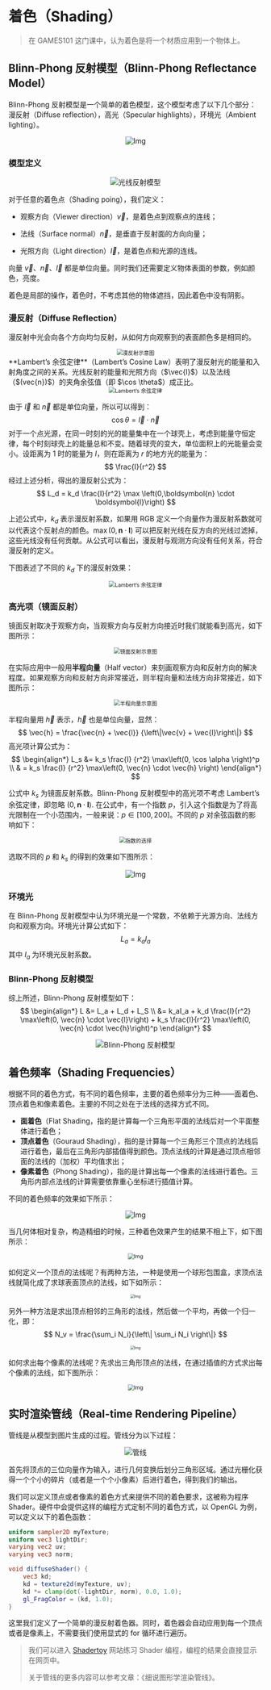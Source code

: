 # 着色（Shading）

> 在 GAMES101 这门课中，认为着色是将一个材质应用到一个物体上。

## Blinn-Phong 反射模型（Blinn-Phong Reflectance Model）

Blinn-Phong 反射模型是一个简单的着色模型，这个模型考虑了以下几个部分：漫反射（Diffuse reflection），高光（Specular highlights），环境光（Ambient lighting）。

<center>
    <img src="https://user-images.githubusercontent.com/62458905/230043719-b38a5f9a-4dad-4dfb-99ec-e604b0566325.png" alt="Img" style="zoom:100%;" />
</center>

### 模型定义

<center>
    <img src="https://user-images.githubusercontent.com/62458905/230045266-484d6e6c-e83f-4c4b-9282-93b68c6dfc80.png" alt="光线反射模型" style="zoom:100%;" />
</center>

对于任意的着色点（Shading poing），我们定义：

- 观察方向（Viewer direction）$\vec{v}$，是着色点到观察点的连线；

- 法线（Surface normal）$\vec{n}$，是垂直于反射面的方向向量；
- 光照方向（Light direction）$\vec{l}$，是着色点和光源的连线。

向量 $\vec{v}$、$\vec{n}$、$\vec{l}$ 都是单位向量。同时我们还需要定义物体表面的参数，例如颜色，亮度。

着色是局部的操作，着色时，不考虑其他的物体遮挡，因此着色中没有阴影。

### 漫反射（Diffuse Reflection）

漫反射中光会向各个方向均匀反射，从如何方向观察到的表面颜色多是相同的。

<center>
    <img src="https://user-images.githubusercontent.com/62458905/230047344-9a171c3d-f50c-4bf2-8726-1d499ed1bb5a.png" alt="漫反射示意图" style="zoom:75%;" />
</center>
**Lambert’s 余弦定律**（Lambert’s Cosine Law）表明了漫反射光的能量和入射角度之间的关系。光线反射的能量和光照方向（$\vec{l}$）以及法线（$(vec{n})$）的夹角余弦值（即 $\cos \theta$）成正比。

<center>
    <img src="https://user-images.githubusercontent.com/62458905/230047998-59946ccc-229d-419a-9de3-d6e126ed8e3d.png" alt="Lambert’s 余弦定律" style="zoom:75%;" />
</center>

由于 $\vec{l}$ 和 $\vec{n}$ 都是单位向量，所以可以得到：
$$
\cos \theta = \vec{l} \cdot \vec{n}
$$
对于一个点光源，在同一时刻的光的能量集中在一个球壳上，考虑到能量守恒定律，每个时刻球壳上的能量总和不变。随着球壳的变大，单位面积上的光能量会变小。设距离为 $1$ 时的能量为 $I$，则在距离为 $r$ 的地方光的能量为：
$$
\frac{I}{r^2}
$$
经过上述分析，得出的漫反射公式为：
$$
L_d = k_d \frac{I}{r^2} \max \left(0,\boldsymbol{n} \cdot \boldsymbol{l}\right)
$$

上述公式中，$k_d$ 表示漫反射系数，如果用 RGB 定义一个向量作为漫反射系数就可以代表这个反射点的颜色。$\max \left(0,\boldsymbol{n} \cdot \boldsymbol{l}\right)$ 可以把反射光线在反方向的光线过滤掉，这些光线没有任何贡献。从公式可以看出，漫反射与观测方向没有任何关系，符合漫反射的定义。

下图表述了不同的 $k_d$ 下的漫反射效果：

<center>
    <img src="https://user-images.githubusercontent.com/62458905/230051381-ebf6114d-6390-4c87-8473-0fd2cc02eaa6.png" alt="Lambert’s 余弦定律" style="zoom:75%;" />
</center>

### 高光项（镜面反射）

镜面反射取决于观察方向，当观察方向与反射方向接近时我们就能看到高光，如下图所示：

<center>
    <img src="https://user-images.githubusercontent.com/62458905/230074681-e0497c4d-4714-47f7-8bb4-0b163621ce2d.png" alt="镜面反射示意图" style="zoom:75%;" />
</center>

在实际应用中一般用**半程向量**（Half vector）来刻画观察方向和反射方向的解决程度。如果观察方向和反射方向非常接近，则半程向量和法线方向非常接近，如下图所示：

<center>
    <img src="https://user-images.githubusercontent.com/62458905/230075798-ab5f2a87-53c2-4c1e-9e68-47333026d731.png" alt="半程向量示意图" style="zoom:75%;" />
</center>

半程向量用 $\vec{h}$ 表示，$\vec{h}$ 也是单位向量，显然：
$$
\vec{h} = \frac{\vec{n} + \vec{l}} {\left\|\vec{v} + \vec{l}\right\|}
$$
高光项计算公式为：
$$
\begin{align*}
L_s &= k_s \frac{I} {r^2} \max\left(0, \cos \alpha \right)^p \\ 
& = k_s \frac{I} {r^2} \max\left(0, \vec{n} \cdot \vec{h} \right)
\end{align*}
$$

公式中 $k_s$ 为镜面反射系数。Blinn-Phong 反射模型中的高光项不考虑 Lambert’s 余弦定律，即忽略 $\left(0,\boldsymbol{n} \cdot \boldsymbol{l}\right)$. 在公式中，有一个指数 $p$，引入这个指数是为了将高光限制在一个小范围内，一般来说：$p\in\left[100, 200\right]$。不同的 $p$ 对余弦函数的影响如下：

<center>
    <img src="https://user-images.githubusercontent.com/62458905/230078747-e9a54e57-216f-4d57-936a-ad05c887f497.png" alt="指数的选择" style="zoom:75%;" />
</center>

选取不同的 $p$ 和 $k_s$ 的得到的效果如下图所示：

<center>
    <img src="https://user-images.githubusercontent.com/62458905/230079173-753ff962-9657-422f-8842-0bdc36f76b7c.png" alt="Img" style="zoom:100%;" />
</center>

### 环境光

在 Blinn-Phong 反射模型中认为环境光是一个常数，不依赖于光源方向、法线方向和观察方向。环境光计算公式如下：
$$
L_a = k_a I_a
$$
其中 $I_a$ 为环境光反射系数。

### Blinn-Phong 反射模型

综上所述，Blinn-Phong 反射模型如下：
$$
\begin{align*}
L &= L_a + L_d + L_S \\
&= k_aI_a + k_d \frac{I}{r^2} \max\left(0, \vec{n} \cdot \vec{l}\right) + k_s \frac{I}{r^2} \max\left(0, \vec{n} \cdot \vec{h}\right)^p
\end{align*}
$$

<center>
    <img src="https://user-images.githubusercontent.com/62458905/230080150-2dd31032-835b-4844-8dc5-70479b002326.png" alt="Blinn-Phong 反射模型" style="zoom:100%;" />
</center>

## 着色频率（Shading Frequencies）

根据不同的着色方式，有不同的着色频率，主要的着色频率分为三种——面着色、顶点着色和像素着色。主要的不同之处在于法线的选择方式不同。

- **面着色**（Flat Shading，指的是计算每一个三角形平面的法线后对一个平面整体进行着色；
- **顶点着色**（Gouraud Shading），指的是计算每一个三角形三个顶点的法线后进行着色，最后在三角形内部插值得到颜色。顶点法线的计算是通过顶点相邻面的法线的（加权）平均值求出；
- **像素着色**（Phong Shading），指的是计算出每一个像素的法线进行着色。三角形内部点法线的计算需要依靠重心坐标进行插值计算。

不同的着色频率的效果如下所示：

<center>
    <img src="https://user-images.githubusercontent.com/62458905/230081961-97fcfe87-65e7-4450-96a8-23612143e532.png" alt="Img" style="zoom:100%;" />
</center>

当几何体相对复杂，构造精细的时候，三种着色效果产生的结果不相上下，如下图所示：

<center>
    <img src="https://user-images.githubusercontent.com/62458905/230082185-4a581a7f-93ef-4136-8d25-7f3e61e3d0a2.png" alt="Img" style="zoom:75%;" />
</center>

如何定义一个顶点的法线呢？有两种方法，一种是使用一个球形包围盒，求顶点法线就简化成了求球表面顶点的法线，如下如所示：

<center>
    <img src="https://user-images.githubusercontent.com/62458905/230083024-b99a0202-a6bc-4e13-9371-e2dd89781bf3.png" alt="Img" style="zoom:50%;" />
</center>

另外一种方法是求出顶点相邻的三角形的法线，然后做一个平均，再做一个归一化，即：
$$
N_v = \frac{\sum_i N_i}{\left\| \sum_i N_i \right\|}
$$

<center>
    <img src="https://user-images.githubusercontent.com/62458905/230083668-cfcc2ce1-73d5-4def-9f84-c3e252a22245.png" alt="Img" style="zoom:50%;" />
</center>

如何求出每个像素的法线呢？先求出三角形顶点的法线，在通过插值的方式求出每个像素的法线，如下图所示：

<center>
    <img src="https://user-images.githubusercontent.com/62458905/230084990-758e0bc0-c1b8-40d4-9103-188f54e45e52.png" alt="Img" style="zoom:75%;" />
</center>

## 实时渲染管线（Real-time Rendering Pipeline）

管线是从模型到图片生成的过程。管线分为以下过程：

<center>
    <img src="https://user-images.githubusercontent.com/62458905/230085432-ae7b5ff2-172f-4fea-8e71-0c57e43eb60e.png" alt="管线" style="zoom:100%;" />
</center>

首先将顶点的三位向量作为输入，进行几何变换后划分三角形区域。通过光栅化获得一个个小的碎片（或者是一个个小像素）后进行着色，得到我们的输出。

我们可以定义顶点或者像素的着色方式来提供不同的着色要求，这被称为程序 Shader。硬件中会提供这样的编程方式定制不同的着色方式，以 OpenGL 为例，可以定义以下的着色函数：

```glsl
uniform sampler2D myTexture;
uniform vec3 lightDir;
varying vec2 uv;
varying vec3 norm;

void diffuseShader() {
    vec3 kd;
    kd = texture2d(myTexture, uv);
    kd *= clamp(dot(-lightDir, norm), 0.0, 1.0);
    gl_FragColor = (kd, 1.0);
}
```

这里我们定义了一个简单的漫反射着色器。同时，着色器会自动应用到每一个顶点或者是像素上，不需要我们使用显式的 for 循环进行遍历。

> 我们可以进入 [Shadertoy](https://www.shadertoy.com/view/ld3Gz2) 网站练习 Shader 编程，编程的结果会直接显示在网页中。
>
> 关于管线的更多内容可以参考文章：《细说图形学渲染管线》。
